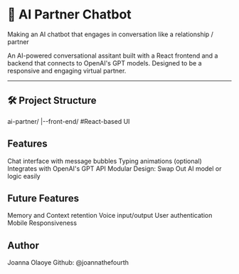 # 🤖 AI Partner Chatbot
Making an AI chatbot that engages in conversation like a relationship / partner

An AI-powered conversational assitant built with a React frontend and a backend that connects to OpenAI's GPT models. Designed to be a responsive and engaging virtual partner.

---

## 🛠️ Project Structure

ai-partner/ 
|--front-end/ #React-based UI 


## Features
Chat interface with message bubbles 
Typing animations (optional)
Integrates with OpenAI's GPT API 
Modular Design: Swap Out AI model or logic easily 


## Future Features
Memory and Context retention 
Voice input/output
User authentication 
Mobile Responsiveness


## Author
Joanna Olaoye
Github: @joannathefourth